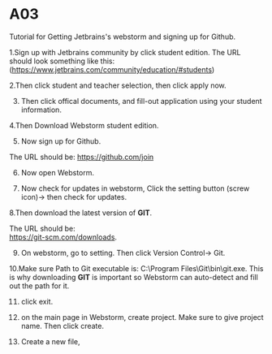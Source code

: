 # A03
Tutorial for Getting Jetbrains's webstorm and signing up for Github.

1.Sign up with Jetbrains community by click student edition.
The URL should look something like this:
(https://www.jetbrains.com/community/education/#students)

2.Then click student and teacher selection, then click apply now. 

3. Then click offical documents, and fill-out application using your student information. 

4.Then Download Webstorm student edition.

5. Now sign up for Github.

The URL should be:
https://github.com/join

6. Now open Webstorm.

7. Now check for updates in webstorm, Click the setting button (screw icon)-> then check for updates.

8.Then download the latest version of **GIT**. 

The URL should be:  
https://git-scm.com/downloads.

9. On webstorm, go to setting. Then click Version Control-> Git.

10.Make sure Path to Git executable is: C:\Program Files\Git\bin\git.exe. 
This is why downloading **GIT**  is important so Webstorm can auto-detect and fill out the path for it.

11. click exit.

12. on the main page in Webstorm, create project. Make sure to give project name. Then click create.

13. Create a new file, 


